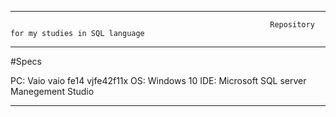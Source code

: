 -------------------------------------------------------------------------------------------------------------------------------------------------------------------------

                                                              Repository for my studies in SQL language
                                                
-------------------------------------------------------------------------------------------------------------------------------------------------------------------------

#Specs

PC: Vaio vaio fe14 vjfe42f11x
OS: Windows 10
IDE: Microsoft SQL server Manegement Studio

-------------------------------------------------------------------------------------------------------------------------------------------------------------------------
